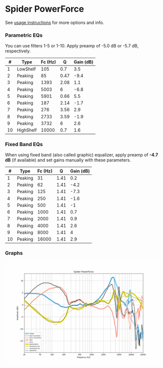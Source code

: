 # Spider PowerForce
See [usage instructions](https://github.com/jaakkopasanen/AutoEq#usage) for more options and info.

### Parametric EQs
You can use filters 1-5 or 1-10. Apply preamp of -5.0 dB or -5.7 dB, respectively.

|   # | Type      |   Fc (Hz) |    Q |   Gain (dB) |
|-----|-----------|-----------|------|-------------|
|   1 | LowShelf  |       105 | 0.7  |         3.5 |
|   2 | Peaking   |        85 | 0.47 |        -9.4 |
|   3 | Peaking   |      1393 | 2.08 |         1.1 |
|   4 | Peaking   |      5003 | 6    |        -6.8 |
|   5 | Peaking   |      5901 | 0.66 |         5.5 |
|   6 | Peaking   |       187 | 2.14 |        -1.7 |
|   7 | Peaking   |       276 | 3.56 |         2.9 |
|   8 | Peaking   |      2733 | 3.59 |        -1.9 |
|   9 | Peaking   |      3732 | 6    |         2.6 |
|  10 | HighShelf |     10000 | 0.7  |         1.6 |

### Fixed Band EQs
When using fixed band (also called graphic) equalizer, apply preamp of **-4.7 dB** (if available) and set gains manually with these parameters.

|   # | Type    |   Fc (Hz) |    Q |   Gain (dB) |
|-----|---------|-----------|------|-------------|
|   1 | Peaking |        31 | 1.41 |         0.2 |
|   2 | Peaking |        62 | 1.41 |        -4.2 |
|   3 | Peaking |       125 | 1.41 |        -7.3 |
|   4 | Peaking |       250 | 1.41 |        -1.6 |
|   5 | Peaking |       500 | 1.41 |        -1   |
|   6 | Peaking |      1000 | 1.41 |         0.7 |
|   7 | Peaking |      2000 | 1.41 |         0.9 |
|   8 | Peaking |      4000 | 1.41 |         2.6 |
|   9 | Peaking |      8000 | 1.41 |         4   |
|  10 | Peaking |     16000 | 1.41 |         2.9 |

### Graphs
![](./Spider%20PowerForce.png)
